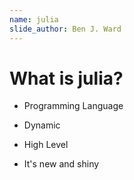 ```yaml
---
name: julia
slide_author: Ben J. Ward
---
```

# What is julia?
- Programming Language

- Dynamic

- High Level

- It's new and shiny
